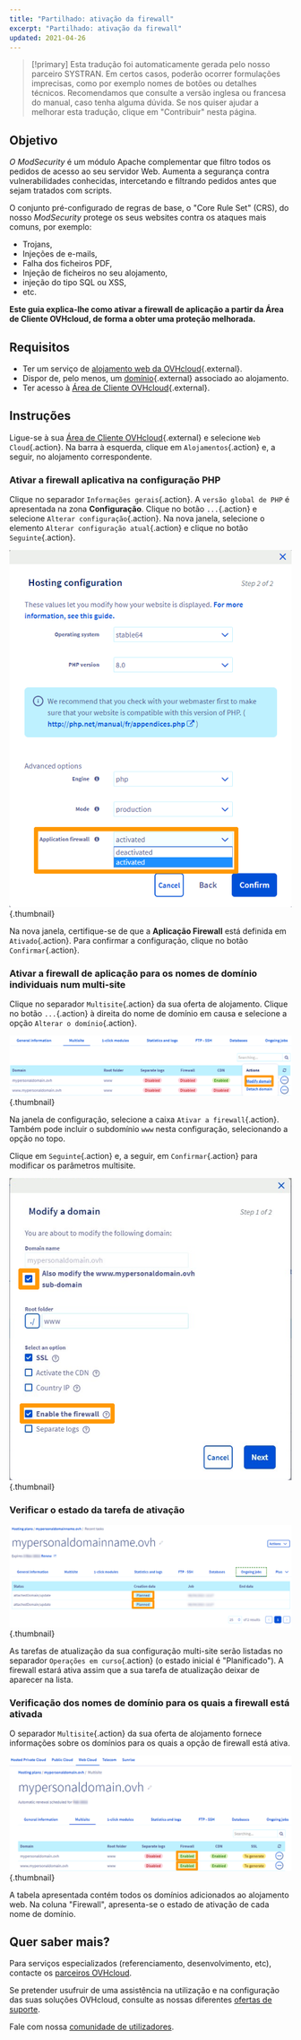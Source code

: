 ```yaml
---
title: "Partilhado: ativação da firewall"
excerpt: "Partilhado: ativação da firewall"
updated: 2021-04-26
---
```


> [!primary]
> Esta tradução foi automaticamente gerada pelo nosso parceiro SYSTRAN. Em certos casos, poderão ocorrer formulações imprecisas, como por exemplo nomes de botões ou detalhes técnicos. Recomendamos que consulte a versão inglesa ou francesa do manual, caso tenha alguma dúvida. Se nos quiser ajudar a melhorar esta tradução, clique em "Contribuir" nesta página.
>

## Objetivo

*O ModSecurity* é um módulo Apache complementar que filtro todos os pedidos de acesso ao seu servidor Web. Aumenta a segurança contra vulnerabilidades conhecidas, intercetando e filtrando pedidos antes que sejam tratados com scripts.

O conjunto pré-configurado de regras de base, o "Core Rule Set" (CRS), do nosso *ModSecurity* protege os seus websites contra os ataques mais comuns, por exemplo:

- Trojans,
- Injeções de e-mails,
- Falha dos ficheiros PDF,
- Injeção de ficheiros no seu alojamento,
- injeção do tipo SQL ou XSS,
- etc.

**Este guia explica-lhe como ativar a firewall de aplicação a partir da Área de Cliente OVHcloud, de forma a obter uma proteção melhorada.**

## Requisitos

- Ter um serviço de [alojamento web da OVHcloud](/links/web/hosting){.external}.
- Dispor de, pelo menos, um [domínio](/links/web/domains){.external} associado ao alojamento.
- Ter acesso à [Área de Cliente OVHcloud](/links/manager){.external}.

## Instruções

Ligue-se à sua [Área de Cliente OVHcloud](/links/manager){.external} e selecione `Web Cloud`{.action}. Na barra à esquerda, clique em `Alojamentos`{.action} e, a seguir, no alojamento correspondente.

### Ativar a firewall aplicativa na configuração PHP

Clique no separador `Informações gerais`{.action}. A `versão global de PHP` é apresentada na zona **Configuração**. Clique no botão `...`{.action} e selecione `Alterar configuração`{.action}. Na nova janela, selecione o elemento `Alterar configuração atual`{.action} e clique no botão `Seguinte`{.action}.

![managephpconfig](images/application-firewall-step-2.png){.thumbnail}

Na nova janela, certifique-se de que a **Aplicação Firewall** está definida em `Ativado`{.action}. Para confirmar a configuração, clique no botão `Confirmar`{.action}.

### Ativar a firewall de aplicação para os nomes de domínio individuais num multi-site

Clique no separador `Multisite`{.action} da sua oferta de alojamento. Clique no botão `...`{.action} à direita do nome de domínio em causa e selecione a opção `Alterar o domínio`{.action}.

![managemultisite](images/modify-a-domain.png){.thumbnail}

Na janela de configuração, selecione a caixa `Ativar a firewall`{.action}. Também pode incluir o subdomínio `www` nesta configuração, selecionando a opção no topo.

Clique em `Seguinte`{.action} e, a seguir, em `Confirmar`{.action} para modificar os parâmetros multisite.

![modifydomain](images/modify-a-domain-enable-firewall-step-1.png){.thumbnail}

### Verificar o estado da tarefa de ativação

![gestão em curso](images/firewall-planned.png){.thumbnail}

As tarefas de atualização da sua configuração multi-site serão listadas no separador `Operações em curso`{.action} (o estado inicial é "Planificado"). A firewall estará ativa assim que a sua tarefa de atualização deixar de aparecer na lista.

### Verificação dos nomes de domínio para os quais a firewall está ativada

O separador `Multisite`{.action} da sua oferta de alojamento fornece informações sobre os domínios para os quais a opção de firewall está ativa.

![gerageenabled](images/firewall-enabled.png){.thumbnail}

A tabela apresentada contém todos os domínios adicionados ao alojamento web. Na coluna "Firewall", apresenta-se o estado de ativação de cada nome de domínio.

## Quer saber mais?

Para serviços especializados (referenciamento, desenvolvimento, etc), contacte os [parceiros OVHcloud](/links/partner).

Se pretender usufruir de uma assistência na utilização e na configuração das suas soluções OVHcloud, consulte as nossas diferentes [ofertas de suporte](/links/support).

Fale com nossa [comunidade de utilizadores](/links/community).